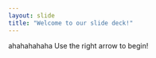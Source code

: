 ```yaml
---
layout: slide
title: "Welcome to our slide deck!"
---
```

ahahahahaha
Use the right arrow to begin!
